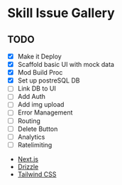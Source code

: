 # Skill Issue Gallery

## TODO

- [x] Make it Deploy
- [x] Scaffold basic UI with mock data
- [x] Mod Build Proc
- [x] Set up postreSQL DB
- [ ] Link DB to UI
- [ ] Add Auth
- [ ] Add img upload
- [ ] Error Management
- [ ] Routing
- [ ] Delete Button
- [ ] Analytics
- [ ] Ratelimiting

- [Next.js](https://nextjs.org)
- [Drizzle](https://orm.drizzle.team)
- [Tailwind CSS](https://tailwindcss.com)

